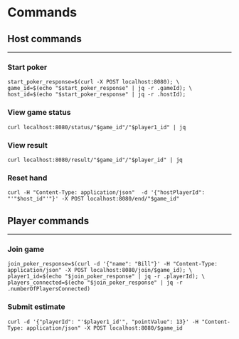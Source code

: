 # Commands

## Host commands

---
### Start poker
```shell
start_poker_response=$(curl -X POST localhost:8080); \
game_id=$(echo "$start_poker_response" | jq -r .gameId); \
host_id=$(echo "$start_poker_response" | jq -r .hostId);
```

### View game status
```shell
curl localhost:8080/status/"$game_id"/"$player1_id" | jq
```

### View result
```shell
curl localhost:8080/result/"$game_id"/"$player_id" | jq
```

### Reset hand
```shell
curl -H "Content-Type: application/json"  -d '{"hostPlayerId": "'"$host_id"'"}' -X POST localhost:8080/end/"$game_id"
```

## Player commands

---
### Join game
```shell
join_poker_response=$(curl -d '{"name": "Bill"}' -H "Content-Type: application/json" -X POST localhost:8080/join/$game_id); \
player1_id=$(echo "$join_poker_response" | jq -r .playerId); \
players_connected=$(echo "$join_poker_response" | jq -r .numberOfPlayersConnected)
```

### Submit estimate
```shell
curl -d '{"playerId": "'$player1_id'", "pointValue": 13}' -H "Content-Type: application/json" -X POST localhost:8080/$game_id
```
